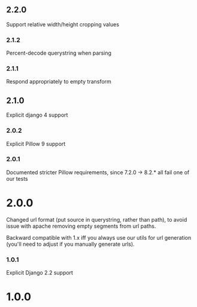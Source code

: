 ## 2.2.0
Support relative width/height cropping values

### 2.1.2
Percent-decode querystring when parsing

### 2.1.1
Respond appropriately to empty transform

## 2.1.0
Explicit django 4 support

### 2.0.2
Explicit Pillow 9 support

### 2.0.1
Documented stricter Pillow requirements, since 7.2.0 -> 8.2.* all fail one of our tests

# 2.0.0
Changed url format (put source in querystring, rather than path), 
to avoid issue with apache removing empty segments from url paths.

Backward compatible with 1.x iff you always use our utils for url generation 
(you'll need to adjust if you manually generate urls).

### 1.0.1
Explicit Django 2.2 support

# 1.0.0
